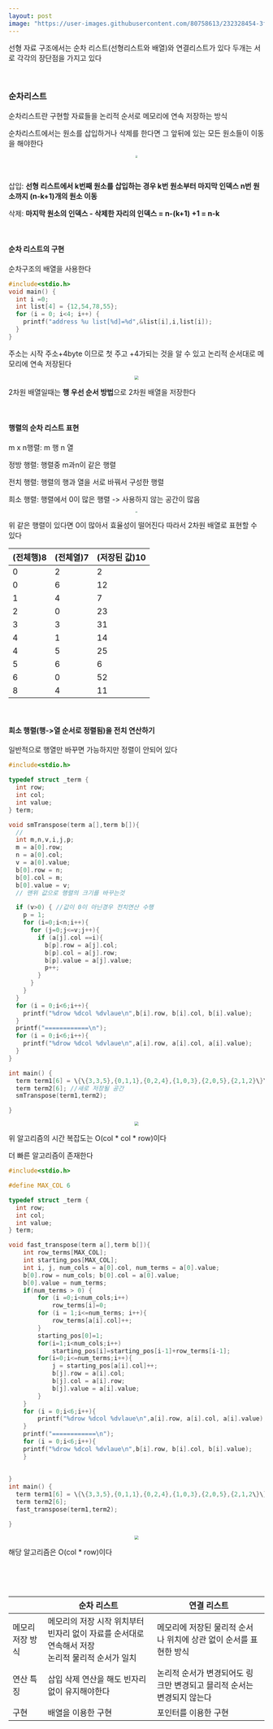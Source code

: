 ```yaml
---
layout: post
image: "https://user-images.githubusercontent.com/80758613/232328454-3fe8bce9-da18-4ebd-b363-0951c87c7312.png"
---
```


선형 자료 구조에서는 순차 리스트(선형리스트와 배열)와 연결리스트가 있다 두개는 서로 각각의 장단점을 가지고 있다

&nbsp;

### 순차리스트

순차리스트란 구현할 자료들을 논리적 순서로 메모리에 연속 저장하는 방식 

순차리스트에서는 원소를 삽입하거나 삭제를 한다면 그 앞뒤에 있는 모든 원소들이 이동을 해야한다

<center>
<img src="https://user-images.githubusercontent.com/80758613/232328454-3fe8bce9-da18-4ebd-b363-0951c87c7312.png" style="zoom:30%;">
</center>

&nbsp;

삽입: **선형 리스트에서 k번째 원소를 삽입하는 경우 k번 원소부터 마지막 인덱스 n번 원소까지 (n-k+1)개의 원소 이동**

삭제: **마지막 원소의 인덱스 - 삭제한 자리의 인덱스 = n-(k+1) +1 = n-k**

&nbsp;

#### 순차 리스트의 구현

순차구조의 배열을 사용한다 

``` c
#include<stdio.h>
void main() {
  int i =0;
  int list[4] = {12,54,78,55};
  for (i = 0; i<4; i++) {
    printf("address %u list[%d]=%d",&list[i],i,list[i]);
  }
}
```

주소는 시작 주소+4byte 이므로 첫 주고 +4가되는 것을 알 수 있고 논리적 순서대로 메모리에 연속 저장된다

<center>
<img src="https://user-images.githubusercontent.com/80758613/232375089-1947fdd9-8438-4b69-b8da-13f1374e73b7.png" style="zoom:50%;">
</center>

2차원 배열일때는 **행 우선 순서 방법**으로 2차원 배열을 저장한다

&nbsp;

#### 행렬의 순차 리스트 표현

m x n행렬: m 행 n 열

정방 행렬: 행렬중 m과n이 같은 행렬

전치 행렬: 행렬의 행과 열을 서로 바꿔서 구성한 행렬

희소 행렬: 행렬에서 0이 많은 행렬 -> 사용하지 않는 공간이 많음

<center>
<img src="https://user-images.githubusercontent.com/80758613/232374201-2570d38f-2b67-4c18-92ae-722dc4e29354.png" style="zoom:20%;">
</center>

위 같은 행렬이 있다면 0이 많아서 효율성이 떨어진다 따라서 2차원 배열로 표현할 수 있다

| (전체행)8 | (전체열)7 | (저장된 값)10 |
| --------- | --------- | ------------- |
| 0         | 2         | 2             |
| 0         | 6         | 12            |
| 1         | 4         | 7             |
| 2         | 0         | 23            |
| 3         | 3         | 31            |
| 4         | 1         | 14            |
| 4         | 5         | 25            |
| 5         | 6         | 6             |
| 6         | 0         | 52            |
| 8         | 4         | 11            |

&nbsp;

#### 희소 행렬(행->열 순서로 정렬됨)을 전치 연산하기

일반적으로 행열만 바꾸면 가능하지만 정렬이 안되어 있다

``` c
#include<stdio.h>

typedef struct _term {
  int row;
  int col;
  int value;
} term;

void smTranspose(term a[],term b[]){
  //
  int m,n,v,i,j,p;
  m = a[0].row;
  n = a[0].col;
  v = a[0].value;
  b[0].row = n;
  b[0].col = m;
  b[0].value = v; 
  // 맨위 값으로 행렬의 크기를 바꾸는것

  if (v>0) { //값이 0이 아닌경우 전치연산 수행
    p = 1;
    for (i=0;i<n;i++){
      for (j=0;j<=v;j++){
        if (a[j].col ==i){
          b[p].row = a[j].col;
          b[p].col = a[j].row;
          b[p].value = a[j].value;
          p++;
        }
      }
    }
  }
  for (i = 0;i<6;i++){
    printf("%drow %dcol %dvlaue\n",b[i].row, b[i].col, b[i].value);
  }
  printf("============\n");
  for (i = 0;i<6;i++){
    printf("%drow %dcol %dvlaue\n",a[i].row, a[i].col, a[i].value);
  }
}

int main() {
  term term1[6] = \{\{3,3,5},{0,1,1},{0,2,4},{1,0,3},{2,0,5},{2,1,2}\}\;//희소 행렬
  term term2[6]; //새로 저장될 공간
  smTranspose(term1,term2);

}
```

<center>
<img src="https://user-images.githubusercontent.com/80758613/232379620-941aad20-b0b7-43a7-ab6e-76bcb1d3af19.png" style="zoom:50%;">
</center>

위 알고리즘의 시간 복잡도는 O(col * col * row)이다

더 빠른 알고리즘이 존재한다

``` c
#include<stdio.h>

#define MAX_COL 6

typedef struct _term {
  int row;
  int col;
  int value;
} term;

void fast_transpose(term a[],term b[]){
    int row_terms[MAX_COL];
    int starting_pos[MAX_COL];
    int i, j, num_cols = a[0].col, num_terms = a[0].value;
    b[0].row = num_cols; b[0].col = a[0].value;
    b[0].value = num_terms;
    if(num_terms > 0) {
        for (i =0;i<num_cols;i++)
            row_terms[i]=0;
        for (i = 1;i<=num_terms; i++){
            row_terms[a[i].col]++;
        }
        starting_pos[0]=1;
        for(i=1;i<num_cols;i++)
            starting_pos[i]=starting_pos[i-1]+row_terms[i-1];
        for(i=0;i<=num_terms;i++){
            j = starting_pos[a[i].col]++;
            b[j].row = a[i].col;
            b[j].col = a[i].row;
            b[j].value = a[i].value;
        }
    }
    for (i = 0;i<6;i++){
        printf("%drow %dcol %dvlaue\n",a[i].row, a[i].col, a[i].value);
    }
    printf("============\n");
    for (i = 0;i<6;i++){
    printf("%drow %dcol %dvlaue\n",b[i].row, b[i].col, b[i].value);
    }
    
    
}
int main() {
  term term1[6] = \{\{3,3,5},{0,1,1},{0,2,4},{1,0,3},{2,0,5},{2,1,2\}\};
  term term2[6];
  fast_transpose(term1,term2);

}
```

<center>
<img src="https://user-images.githubusercontent.com/80758613/232383311-27e879a9-2817-46fd-82ac-776433dd6934.png" style="zoom:50%;">
</center>

해당 알고리즘은 O(col * row)이다

&nbsp;

&nbsp;

|                  | 순차 리스트                                                  | 연결 리스트                                                  |
| ---------------- | ------------------------------------------------------------ | ------------------------------------------------------------ |
| 메모리 저장 방식 | 메모리의 저장 시작 위치부터 빈자리 없이 자료를 순서대로 연속해서 저장<br />논리적 물리적 순서가 일치 | 메모리에 저장된 물리적 순서나 위치에 상관 없이 순서를 표현한 방식 |
| 연산 특징        | 삽입 삭제 연산을 해도 빈자리 없이 유지해야한다               | 논리적 순서가 변경되어도 링크만 변경되고 믈리적 순서는 변경되지 않는다 |
| 구현             | 배열을 이용한 구현                                           | 포인터를 이용한 구현                                         |


